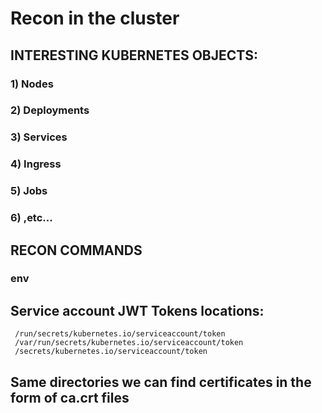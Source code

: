 # Recon in the cluster

## INTERESTING KUBERNETES OBJECTS:

### 1) Nodes

### 2) Deployments

### 3) Services

### 4) Ingress

### 5) Jobs

### 6) ,etc...

## RECON COMMANDS

### env 

## Service account JWT Tokens locations:

     /run/secrets/kubernetes.io/serviceaccount/token
     /var/run/secrets/kubernetes.io/serviceaccount/token
     /secrets/kubernetes.io/serviceaccount/token

## Same directories we can find certificates in the form of ca.crt files
